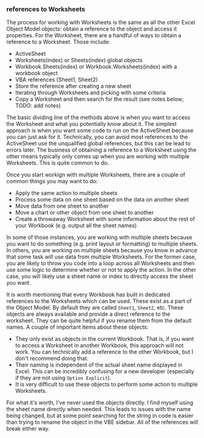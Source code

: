 ### references to Worksheets

The process for working with Worksheets is the same as all the other Excel Object Model objects: obtain a reference to the object and access it properties. For the Worksheet, there are a handful of ways to obtain a reference to a Worksheet. Those include:

- ActiveSheet
- Worksheets(index) or Sheets(index) global objects
- Workbook.Sheets(index) or Workbook.Worksheets(index) with a workbook object
- VBA references (Sheet1, Sheet2)
- Store the reference after creating a new sheet
- Iterating through Worksheets and picking with some criteria
- Copy a Worksheet and then search for the result (see notes below; TODO: add notes)

The basic dividing line of the methods above is when you want to access the Worksheet and what you potentially know about it. The simplest approach is when you want some code to run on the ActiveSheet because you can just ask for it. Technically, you can avoid most references to the ActiveSheet use the unqualified global references, but this can be lead to errors later. The business of obtaining a reference to a Worksheet using the other means typically only comes up when you are working with multiple Worksheets. This is quite common to do.

Once you start workign with multiple Worksheets, there are a couple of common things you may want to do:

- Apply the same action to multiple sheets
- Process some data on one sheet based on the data on another sheet
- Move data from one sheet to another
- Move a chart or other object from one sheet to another
- Create a throwaway Worksheet with some information about the rest of your Workbook (e.g. output all the sheet names)

In some of those instances, you are working with multiple sheets because you want to do something (e.g. print layout or formatting) to multiple sheets. In others, you are working on multiple sheets because you know in advance that some task will use data from multiple Worksheets. For the former case, you are likely to throw you code into a loop across all Worksheets and then use some logic to determine whether or not to apply the action. In the other case, you will likely use a sheet name or index to directly access the sheet you want.

It is worth mentioning that every Workbook has built in dedicated references to the Worksheets which can be used. These exist as a part of the Object Model. By default they are called `Sheet1`, `Sheet2`, etc. These objects are always available and provide a direct reference to the worksheet. They can be quite helpful if you rename them from the default names. A couple of important items about these objects:

- They only exist as objects in the current Workbook. That is, if you want to access a Worksheet in another Workbook, this approach will not work. You can technically add a reference to the other Workbook, but I don't recommend doing that.
- Their naming is independent of the actual sheet name displayed in Excel. This can be incredibly confusing for a new developer (especially if they are not using `Option Explicit`).
- It is very difficult to use these objects to perform some action to multiple Worksheets.

For what it's worth, I've never used the objects directly. I find myself using the sheet name directly when needed. This leads to issues with the name being changed, but at some point searching for the string in code is easier than trying to rename the object in the VBE sidebar. All of the references will break either way.
